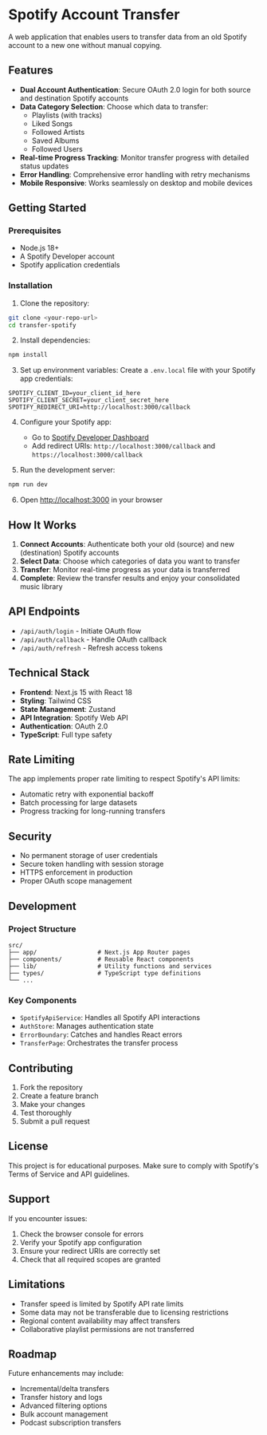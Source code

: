 # Spotify Account Transfer

A web application that enables users to transfer data from an old Spotify account to a new one without manual copying.

## Features

- **Dual Account Authentication**: Secure OAuth 2.0 login for both source and destination Spotify accounts
- **Data Category Selection**: Choose which data to transfer:
  - Playlists (with tracks)
  - Liked Songs
  - Followed Artists
  - Saved Albums
  - Followed Users
- **Real-time Progress Tracking**: Monitor transfer progress with detailed status updates
- **Error Handling**: Comprehensive error handling with retry mechanisms
- **Mobile Responsive**: Works seamlessly on desktop and mobile devices

## Getting Started

### Prerequisites

- Node.js 18+ 
- A Spotify Developer account
- Spotify application credentials

### Installation

1. Clone the repository:
```bash
git clone <your-repo-url>
cd transfer-spotify
```

2. Install dependencies:
```bash
npm install
```

3. Set up environment variables:
Create a `.env.local` file with your Spotify app credentials:
```env
SPOTIFY_CLIENT_ID=your_client_id_here
SPOTIFY_CLIENT_SECRET=your_client_secret_here
SPOTIFY_REDIRECT_URI=http://localhost:3000/callback
```

4. Configure your Spotify app:
   - Go to [Spotify Developer Dashboard](https://developer.spotify.com/dashboard)
   - Add redirect URIs: `http://localhost:3000/callback` and `https://localhost:3000/callback`

5. Run the development server:
```bash
npm run dev
```

6. Open [http://localhost:3000](http://localhost:3000) in your browser

## How It Works

1. **Connect Accounts**: Authenticate both your old (source) and new (destination) Spotify accounts
2. **Select Data**: Choose which categories of data you want to transfer
3. **Transfer**: Monitor real-time progress as your data is transferred
4. **Complete**: Review the transfer results and enjoy your consolidated music library

## API Endpoints

- `/api/auth/login` - Initiate OAuth flow
- `/api/auth/callback` - Handle OAuth callback
- `/api/auth/refresh` - Refresh access tokens

## Technical Stack

- **Frontend**: Next.js 15 with React 18
- **Styling**: Tailwind CSS
- **State Management**: Zustand
- **API Integration**: Spotify Web API
- **Authentication**: OAuth 2.0
- **TypeScript**: Full type safety

## Rate Limiting

The app implements proper rate limiting to respect Spotify's API limits:
- Automatic retry with exponential backoff
- Batch processing for large datasets
- Progress tracking for long-running transfers

## Security

- No permanent storage of user credentials
- Secure token handling with session storage
- HTTPS enforcement in production
- Proper OAuth scope management

## Development

### Project Structure

```
src/
├── app/                 # Next.js App Router pages
├── components/          # Reusable React components
├── lib/                 # Utility functions and services
├── types/               # TypeScript type definitions
└── ...
```

### Key Components

- `SpotifyApiService`: Handles all Spotify API interactions
- `AuthStore`: Manages authentication state
- `ErrorBoundary`: Catches and handles React errors
- `TransferPage`: Orchestrates the transfer process

## Contributing

1. Fork the repository
2. Create a feature branch
3. Make your changes
4. Test thoroughly
5. Submit a pull request

## License

This project is for educational purposes. Make sure to comply with Spotify's Terms of Service and API guidelines.

## Support

If you encounter issues:
1. Check the browser console for errors
2. Verify your Spotify app configuration
3. Ensure your redirect URIs are correctly set
4. Check that all required scopes are granted

## Limitations

- Transfer speed is limited by Spotify API rate limits
- Some data may not be transferable due to licensing restrictions
- Regional content availability may affect transfers
- Collaborative playlist permissions are not transferred

## Roadmap

Future enhancements may include:
- Incremental/delta transfers
- Transfer history and logs
- Advanced filtering options
- Bulk account management
- Podcast subscription transfers
